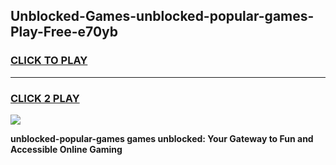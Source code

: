 
## Unblocked-Games-unblocked-popular-games-Play-Free-e70yb
<h3>
<a href="https://premium76.site?title=unblocked-popular-games&ref=23A">CLICK TO PLAY</a></h3>
<hr>

<h3>
<a href="https://premium76.site?title=unblocked-popular-games&ref=23A">CLICK 2 PLAY</a>
  
</h3>

<a href="https://premium76.site?title=unblocked-popular-games&ref=23A"><img src="https://clearcache.store/games.png"></a>


**unblocked-popular-games games unblocked: Your Gateway to Fun and Accessible Online Gaming**
